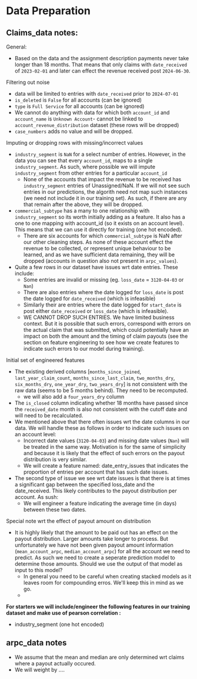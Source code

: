 # Data Preparation


## Claims_data notes:

General:
- Based on the data and the assignment description payments never take longer than 18 months. That means that only claims with `date_received` of `2023-02-01` and later can effect the revenue received post `2024-06-30`.

Filtering out noise
- data will be limited to entries with `date_received` prior to `2024-07-01`
- `is_deleted` is `False` for all accounts (can be ignored)
- `type` is `Full Service` for all accounts (can be ignored)
- We cannot do anything with data for which both `account_id` and `account_name` is `Unknown Account`- cannot be linked to `account_revenue_distribution` dataset (these rows will be dropped)
- `case_numbers` adds no value and will be dropped. 

Imputing or dropping rows with missing/incorrect values
- `industry_segment` is `NaN` for a select number of entries. However, in the data you can see that every `account_id`, maps to a single `industry_segment`. As such, where possible we will impute `industry_segment` from other entries for a particular `account_id`
    - None of the accounts that impact the revenue to be received has `industry_segment` entries of Unassigned/NaN. If we will not see such entries in our predictions, the algorith need not map such instances (we need not include it in our training set). As such, if there are any that remain after the above, they will be dropped.
- `commercial_subtype` has a many to one relationship with `industry_segment` so its worth initially adding as a feature. It also has a one to one mapping with account_id (so it exists on an account level). This means that we can use it directly for training (one hot encoded). 
    - There are six accounts for which `commercial_subtype` is NaN after our other cleaning steps. As none of these account effect the revenue to be collected, or represent unique behaviour to be learned, and as we have sufficient data remaining, they will be dropped (accounts in question also not present in `arpc_values`).
- Quite a few rows in our dataset have issues wrt date entries. These include:
    - Some entries are invalid or missing (eg. `loss_date` = `3120-04-03` or `Nan`)
    - There are also entries where the date logged for `loss_date` is post the date logged for `date_received` (which is infeasible)
    - Similarly their are entries where the date logged for `start_date` is post either `date_received` or `loss_date` (which is infeasible).
    - WE CANNOT DROP SUCH ENTRIES. We have limited business context. But it is possible that such errors, correspond with errors on the actual claim that was submitted, which could potentially have an impact on both the amount and the timing of claim payouts (see the section on feature engineering to see how we create features to indicate such errors to our model during training).


Initial set of engineered features
- The existing derived columns [`months_since_joined`, `last_year_claim_count`, `months_since_last_claim`, `two_months_dry`,  `six_months_dry`, `one_year_dry`, `two_years_dry`] is not consistent with the raw data (seems to be 5 months behind). They need to be recomputed.
    - we will also add a `four_years_dry` column
- The `is_closed` column indicating whether 18 months have passed since the `received_date` month is also not consistent with the cutoff date and will need to be recalculated.
- We mentioned above that there often issues wrt the date columns in our data. We will handle these as follows in order to indicate such issues on an account level:
    - Incorrect date values (`3120-04-03`) and missing date values (`Nan`) will be treated in the same way. Motivation is for the same of simplicity and because it is likely that the effect of such errors on the payout distribution is very similar.
    - We will create a feature named: date_entry_issues that indicates the proportion of entries per account that has such date issues.
- The second type of issue we see wrt date issues is that there is at times a significant gap between the specified loss_date and the date_received. This likely contributes to the payout distribution per account. As sush:
    - We will engineer a feature indicating the average time (in days) between these two dates.

Special note wrt the effect of payout amount on distribution
- It is highly likely that the amount to be paid out has an effect on the payout distribution. Larger amounts take longer to process. But unfortunately we have not been given payout amount information (`mean_account_arpc`, `median_account_arpc`) for all the account we need to predict. As such we need to create a seperate prediction model to determine those amounts. Should we use the output of that model as input to this model?
    - In general you need to be careful when creating stacked models as it leaves room for compounding erros. We'll keep this in mind as we go.
    - 

**For starters we will include/engineer the following features in our training dataset and make use of pearson correlation :**
- industry_segment (one hot encoded)



## arpc_data notes

- We assume that the mean and median are only determined wrt claims where a payout actually occured.
- We will weight by ....